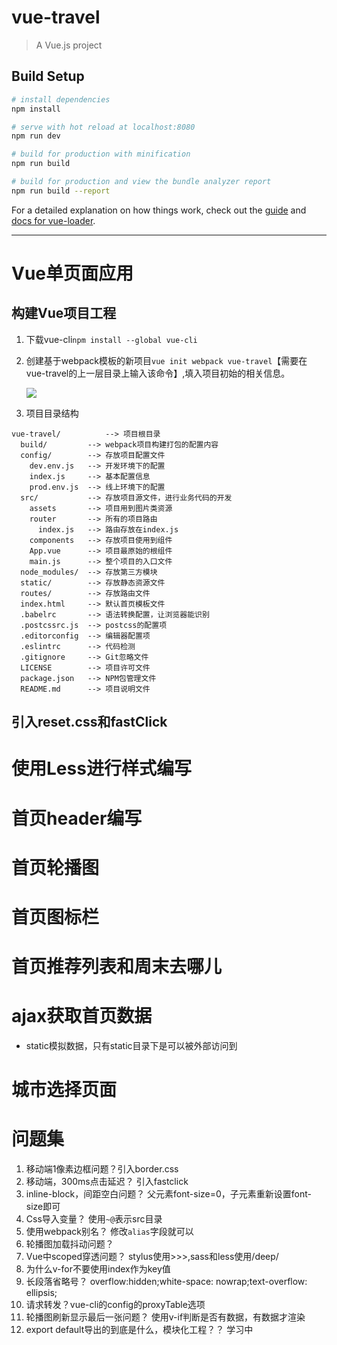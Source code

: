 # vue-travel

> A Vue.js project

## Build Setup

``` bash
# install dependencies
npm install

# serve with hot reload at localhost:8080
npm run dev

# build for production with minification
npm run build

# build for production and view the bundle analyzer report
npm run build --report
```

For a detailed explanation on how things work, check out the [guide](http://vuejs-templates.github.io/webpack/) and [docs for vue-loader](http://vuejs.github.io/vue-loader).
<hr>

# Vue单页面应用

## 构建Vue项目工程

1. 下载vue-cli`npm install --global vue-cli`

2. 创建基于webpack模板的新项目`vue init webpack vue-travel`【需要在vue-travel的上一层目录上输入该命令】,填入项目初始的相关信息。

    ![](https://image-static.segmentfault.com/345/379/3453798512-5cc6e29366623_articlex)

3. 项目目录结构
```
vue-travel/          --> 项目根目录
  build/         --> webpack项目构建打包的配置内容
  config/        --> 存放项目配置文件
    dev.env.js   --> 开发环境下的配置
    index.js     --> 基本配置信息
    prod.env.js  --> 线上环境下的配置
  src/           --> 存放项目源文件，进行业务代码的开发
    assets       --> 项目用到图片类资源
    router       --> 所有的项目路由
      index.js   --> 路由存放在index.js
    components   --> 存放项目使用到组件
    App.vue      --> 项目最原始的根组件
    main.js      --> 整个项目的入口文件
  node_modules/  --> 存放第三方模块
  static/        --> 存放静态资源文件
  routes/        --> 存放路由文件
  index.html     --> 默认首页模板文件
  .babelrc       --> 语法转换配置，让浏览器能识别
  .postcssrc.js  --> postcss的配置项
  .editorconfig  --> 编辑器配置项
  .eslintrc      --> 代码检测
  .gitignore     --> Git忽略文件
  LICENSE        --> 项目许可文件
  package.json   --> NPM包管理文件
  README.md      --> 项目说明文件
```

## 引入reset.css和fastClick

# 使用Less进行样式编写

# 首页header编写

# 首页轮播图

# 首页图标栏

# 首页推荐列表和周末去哪儿

# ajax获取首页数据
- static模拟数据，只有static目录下是可以被外部访问到

# 城市选择页面


# 问题集

1. 移动端1像素边框问题？引入border.css
2. 移动端，300ms点击延迟？ 引入fastclick
3. inline-block，间距空白问题？ 父元素font-size=0，子元素重新设置font-size即可
4. Css导入变量？ 使用`~@`表示src目录
5. 使用webpack别名？ 修改`alias`字段就可以
6. 轮播图加载抖动问题？
7. Vue中scoped穿透问题？ stylus使用>>>,sass和less使用/deep/
8. 为什么v-for不要使用index作为key值
9. 长段落省略号？ overflow:hidden;white-space: nowrap;text-overflow: ellipsis;
10. 请求转发？vue-cli的config的proxyTable选项
11. 轮播图刷新显示最后一张问题？ 使用v-if判断是否有数据，有数据才渲染
12. export default导出的到底是什么，模块化工程？？ 学习中
